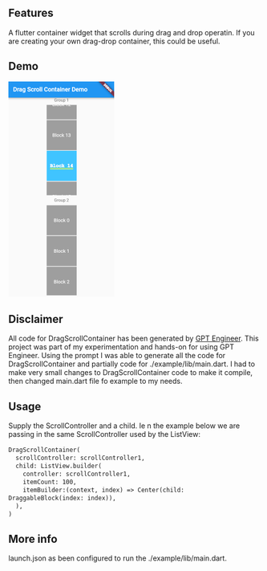 ## Features

A flutter container widget that scrolls during drag and drop operatin. If you are creating your own drag-drop container, this could be useful.

## Demo

![Demo](https://raw.githubusercontent.com/Kayes-Islam/drag_scroll_container/main/drag_scroll_container_demo.gif)

## Disclaimer 
All code for DragScrollContainer has been generated by [GPT Engineer](https://github.com/AntonOsika/gpt-engineer). This project was part of my experimentation and hands-on for using GPT Engineer. Using the prompt I was able to generate all the code for DragScrollContainer and partially code for ./example/lib/main.dart. I had to make very small changes to DragScrollContainer code to make it compile, then changed main.dart file fo example to my needs.


## Usage

Supply the ScrollController and a child. Ie n the example below we are passing in the same ScrollController used by the ListView:
```
DragScrollContainer(
  scrollController: scrollController1,
  child: ListView.builder(
    controller: scrollController1,
    itemCount: 100,
    itemBuilder:(context, index) => Center(child: DraggableBlock(index: index)),
  ),
)
```

## More info
launch.json as been configured to run the ./example/lib/main.dart.

